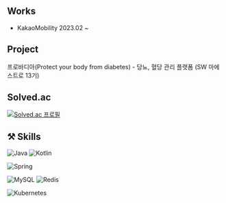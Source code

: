 ## Works
- KakaoMobility 2023.02 ~

## Project
프로바디아(Protect your body from diabetes) - 당뇨, 혈당 관리 플랫폼 (SW 마에스트로 13기)


## Solved.ac
[![Solved.ac
프로필](http://mazassumnida.wtf/api/v2/generate_badge?boj=werad12)](https://solved.ac/werad12)

## ⚒️ Skills
![Java](https://img.shields.io/badge/Java-ED8B00?style=for-the-badge&logo=openjdk&logoColor=white)
![Kotlin](https://img.shields.io/badge/Kotlin-0095D5?style=for-the-badge&logo=kotlin&logoColor=white)

![Spring](https://img.shields.io/badge/Spring-6DB33F?style=for-the-badge&logo=spring&logoColor=white)

![MySQL](https://img.shields.io/badge/MySQL-005C84?style=for-the-badge&logo=mysql&logoColor=white)
![Redis](https://img.shields.io/badge/Redis-DC382D?style=for-the-badge&logo=redis&logoColor=white)

![Kubernetes](https://img.shields.io/badge/Kubernetes-326CE5?style=for-the-badge&logo=kubernetes&logoColor=white)
